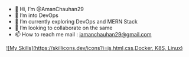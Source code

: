- 👋 Hi, I’m @AmanChauhan29
- 👀 I’m into DevOps
- 🌱 I’m currently exploring DevOps and MERN Stack 
- 💞️ I’m looking to collaborate on the same
- 📫 How to reach me mail : iamanchauhan29@gmail.com

[![My Skills](https://skillicons.dev/icons?i=js,html,css,Docker, K8S, Linux)](https://skillicons.dev)

<!---
AmanChauhan29/AmanChauhan29 is a ✨ special ✨ repository because its `README.md` (this file) appears on your GitHub profile.
You can click the Preview link to take a look at your changes.
--->
